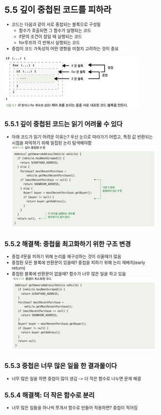 # 5.5 깊이 중첩된 코드를 피하라
- 코드는 다음과 같이 서로 중첩되는 블록으로 구성됨
  - 함수가 호출되면 그 함수가 실행되는 코드
  - if문의 조건이 참일 때 실행되는 코드
  - for루프의 각 반복시 실행되는 코드
- 중첩이 코드 가독성의 어떤 영향을 미칠지 고려하는 것이 중요

![img_11.png](img_11.png)


## 5.5.1 깊이 중첩된 코드는 읽기 어려울 수 있다
- 아래 코드가 읽기 어려운 이유는? 우선 눈으로 따라가기 어렵고, 특정 값 반환되는 시점을 파악하기 위해 밀집된 논리 탐색해야함
![img_12.png](img_12.png)

## 5.5.2 해결책: 중첩을 최고화하기 위한 구조 변경
- 중첩 if문을 피하기 위해 논리를 재구성하는 것이 쉬울때가 많음 
- 중첩된 모든 블록에 반환문이 있을때? 중첩을 피하기 위해 논리 재배치(early return)
- 중첩된 블록에 반환문이 없을때? 함수가 너무 많은 일을 하고 있음
![img_13.png](img_13.png)

## 5.5.3 중첩은 너무 많은 일을 한 결과물이다
- 너무 많은 일을 하면 중첩이 많이 생김 -> 더 작은 함수로 나누면 문제 해결

## 5.5.4 해결책: 더 작은 함수로 분리
- 너무 많은 일들을 하나씩 쪼개서 함수로 만들어 적용하면? 중첩이 적어짐
